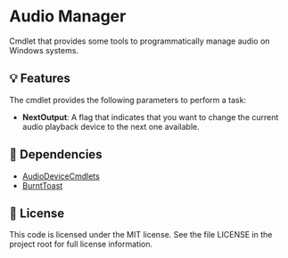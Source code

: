 # Audio Manager

Cmdlet that provides some tools to programmatically manage audio on Windows systems.


## 💡 Features

The cmdlet provides the following parameters to perform a task:
- **NextOutput**: A flag that indicates that you want to change the current audio playback device to the next one available.


## 🔧 Dependencies

- [AudioDeviceCmdlets](https://github.com/frgnca/AudioDeviceCmdlets)
- [BurntToast](https://github.com/Windos/BurntToast)


## 📃 License

This code is licensed under the MIT license. See the file LICENSE in the project root for full license information.
